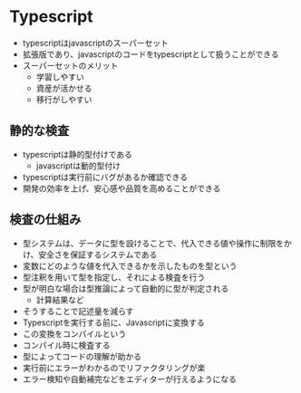 # Typescript

- typescriptはjavascriptのスーパーセット
- 拡張版であり、javascriptのコードをtypescriptとして扱うことができる
- スーパーセットのメリット
    - 学習しやすい
    - 資産が活かせる
    - 移行がしやすい

## 静的な検査

- typescriptは静的型付けである
    - javascriptは動的型付け
- typescriptは実行前にバグがあるか確認できる
- 開発の効率を上げ、安心感や品質を高めることができる

## 検査の仕組み

- 型システムは、データに型を設けることで、代入できる値や操作に制限をかけ、安全さを保証するシステムである
- 変数にどのような値を代入できるかを示したものを型という
- 型注釈を用いて型を指定し、それによる検査を行う
- 型が明白な場合は型推論によって自動的に型が判定される
    - 計算結果など
- そうすることで記述量を減らす
- Typescriptを実行する前に、Javascriptに変換する
- この変換をコンパイルという
- コンパイル時に検査する
- 型によってコードの理解が助かる
- 実行前にエラーがわかるのでリファクタリングが楽
- エラー検知や自動補完などをエディターが行えるようになる


